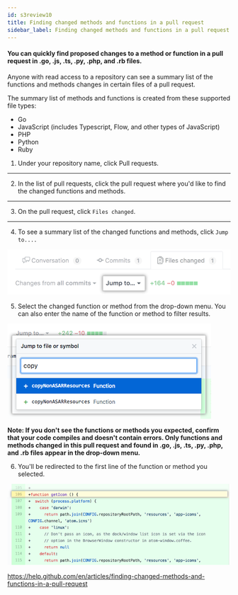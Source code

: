 ```yaml
---
id: s3review10
title: Finding changed methods and functions in a pull request
sidebar_label: Finding changed methods and functions in a pull request
---
```




#### You can quickly find proposed changes to a method or function in a pull request in .go, .js, .ts, .py, .php, and .rb files.





Anyone with read access to a repository can see a summary
list of the functions and methods changes in certain files of a pull request.

The summary list of methods and functions is created from these supported file types:


- Go
- JavaScript (includes Typescript, Flow, and other types of JavaScript)
- PHP
- Python
- Ruby

1. Under your repository name, click  Pull requests.

---

2. In the list of pull requests, click the pull request where you'd like to find the changed functions and methods.

---

3. On the pull request, click  `Files changed`.

---

4. To see a summary list of the changed functions and methods, click `Jump to....`




![xxx](https://raw.githubusercontent.com/ChickenKyiv/awesome-git-article/master/img/PR/review/jump-to-menu.png)

5. Select the changed function or method from the drop-down menu.
You can also enter the name of the function or method to filter results.




![xxx](https://raw.githubusercontent.com/ChickenKyiv/awesome-git-article/master/img/PR/review/filter-function-and-methods.png)


**Note: If you don't see the functions or methods you expected, confirm that your code compiles and doesn't contain errors. Only functions and methods changed in this pull request and found in .go, .js, .ts, .py, .php, and .rb files appear in the drop-down menu.**

6. You'll be redirected to the first line of the function or method you selected.




![xxx](https://raw.githubusercontent.com/ChickenKyiv/awesome-git-article/master/img/PR/review/view-selected-function-or-method.png)





https://help.github.com/en/articles/finding-changed-methods-and-functions-in-a-pull-request